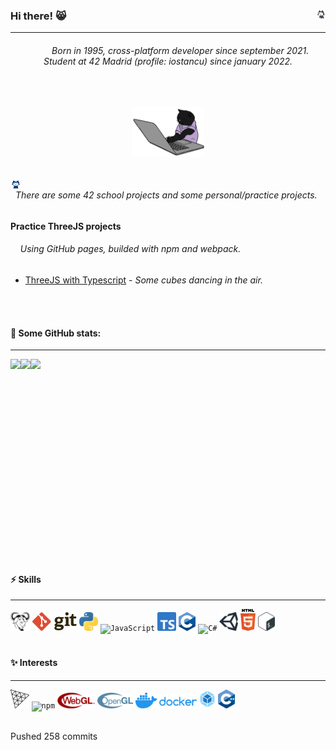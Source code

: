 ### Hi there! 😸 <img height="3%" width="3%" align="right" src="https://github.com/esettes/esettes/blob/main/src/gh-px.gif" />
* * *


<div align="center">
	<h6> &nbsp; &nbsp; &nbsp; &nbsp; &nbsp; Born in 1995, cross-platform developer since september 2021. Student at 42 Madrid (profile: iostancu) since january 2022.</h6>
</div>

<br>

<p align="center">
	<img height="80" src="https://github.com/esettes/esettes/blob/main/src/typing-kitty.gif" /> 
</p>

<br>

<img height="3.4%" width="3.4%" align="left" src="https://github.com/esettes/esettes/blob/main/src/mona-whisper.gif" />

###### &nbsp; There are some 42 school projects and some personal/practice projects. 


#### Practice ThreeJS projects 
###### &nbsp; &nbsp; Using GitHub pages, builded with npm and webpack.

- [ThreeJS with Typescript](https://esettes.github.io/webpack-threejs-pract/dist/client/) - _Some cubes dancing in the air._

<br><br>

#### :rocket: Some GitHub stats:

* * *

<p>
	<p align="center">
		<img align="left" height="320" src="https://github-readme-stats.vercel.app/api/top-langs/?username=esettes&langs_count=10&include_repo=FDF_42&exclude_repo=lights_and_materials-threejs-,unity_URP_shader-graph_pract&theme=tokyonight" />
		<div align="center">
			<img height="148" align="left" src="http://github-profile-summary-cards.vercel.app/api/cards/profile-details?username=esettes&theme=tokyonight" />
		</div>
	</p>
	<img height="89" align="left" src="https://github-profile-trophy.vercel.app/?username=esettes&rank=SSS,SS,S,AAA,AA,A,B,C,SECRET&no-frame=true&margin-w=5&theme=tokyonight"/>
</p>

<br><br><br><br><br><br><br><br><br><br><br><br><br><br><br><br><br><br><br>

#### :zap:  Skills

* * *

<div>
	<code><img title="GNU tools" height="30" src="https://github.com/esettes/esettes/blob/main/src/gnu.svg" /></code>
	<code><img title="Git" height="30" src="https://github.com/esettes/esettes/blob/main/src/git.svg" /></code>
  <code><img title="Python" height="30" src="https://github.com/esettes/esettes/blob/main/src/python.svg" /></code>
	<code><img title="JavaScript" height="30" src="https://user-images.githubusercontent.com/25181517/117447155-6a868a00-af3d-11eb-9cfe-245df15c9f3f.png" /></code>
	<code><img title="TypeScript" height="30" src="https://github.com/esettes/esettes/blob/main/src/typescript-icon.svg" /></code>
	<code><img title="C" height="30" src="https://github.com/esettes/esettes/blob/main/src/c.png" /></code>
	<code><img title="C#" height="30" src="https://user-images.githubusercontent.com/25181517/121405384-444d7300-c95d-11eb-959f-913020d3bf90.png" /></code>
	<code><img title="Unity" height="30" src="https://github.com/esettes/esettes/blob/main/src/unity.svg" /></code>
	<code><img title="HTML" height="35" src="https://github.com/esettes/esettes/blob/main/src/html-5.svg" /></code>
	<code><img title="bash" height="30" src="https://github.com/esettes/esettes/blob/main/src/bash-icon.svg" /></code>
</div>

<br>

#### :sparkles: Interests

* * *

<div align="bottom">
	<code><img title="ThreeJS" height="30" src="https://github.com/esettes/esettes/blob/main/src/threejs.svg" /></code>
	<code><img title="npm" height="35" src="https://user-images.githubusercontent.com/25181517/121401671-49102800-c959-11eb-9f6f-74d49a5e1774.png" /></code>
	<code><img title="WebGL" height="25" src="https://github.com/esettes/esettes/blob/main/src/WebGL_Logo.svg.png" /></code>
	<code><img title="OpenGL" height="25" src="https://github.com/esettes/esettes/blob/main/src/opengl.svg" /></code>
<code><img title="Docker" height="25" src="https://github.com/esettes/esettes/blob/main/src/docker.svg" /></code>
	<code><img title="WebPack" height="30" src="https://github.com/esettes/esettes/blob/main/src/webpack.svg" /></code>
	<code><img title="C++" height="30" src="https://github.com/esettes/esettes/blob/main/src/c-plusplus.svg" /></code>
</div>

<br>

Pushed 258 commits


<!--

- 🔭 I’m currently working on ...
- 🌱 I’m currently learning ...
- 👯 I’m looking to collaborate on ...
- 🤔 I’m looking for help with ...
- 💬 Ask me about ...
- 📫 How to reach me: ...
- 😄 Pronouns: ...
- ⚡ Fun fact: ...
-->

